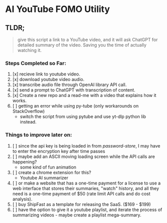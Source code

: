 # AI YouTube FOMO Utility

## TLDR;

> give this script a link to a YouTube video, and it will ask ChatGPT for detailed summary of the video.
> Saving you the time of actually watching it.

### Steps Completed so Far:

1. [x] recieve link to youtube video.
2. [x] download youtube video audio.
3. [x] transcribe audio file through OpenAI library API call.
4. [x] send a prompt to ChatGPT with transcription of content.
5. [x] Create a new repo and a read-me with a video that explains how it works.
6. [ ] getting an error while using py-tube (only workarounds on StackOverflow)
    - switch the script from using pytube and use yt-dlp python lib instead.

### Things to improve later on:

1. [ ] since the api key is being loaded in from *password-store*, I may have to enter the encryption key after time passes
2. [ ] maybe add an ASCII moving loading screen while the API calls are happening?
    - some kind of fun animation
3. [ ] create a chrome extension for this?
    - Youtube AI summarizer
4. [ ] or make a website that has a one-time payment for a license to use a web interface that stores their summaries,
        "watch" history, and all they need is a one-time payment of $50 (rate limit API calls and do cost analysis).
5. [ ] buy ShipFast as a template for releasing the SaaS. ($169 - $199)
6. [ ] have the option to give it a youtube playlist, and iterate the process of summarizing videos
            - maybe create a playlist mega-summary.
